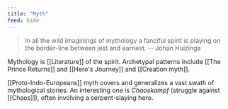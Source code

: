 ```yaml
---
title: "Myth"
feed: hide
---
```


> In all the wild imaginings of mythology a fanciful spirit is playing on the border-line between jest and earnest. -- Johan Huizinga

Mythology is [[Literature]] of the spirit. Archetypal patterns include [[The Prince Returns]] and [[Hero's Journey]] and [[Creation myth]].  

[[Proto-Indo-Europeans]] myth covers and generalizes a vast swath of mythological stories. An interesting one is _Chaoskampf_ (struggle against [[Chaos]]), often involving a serpent-slaying hero. 